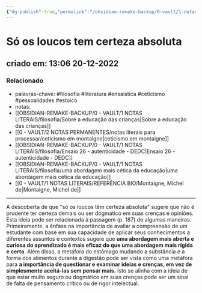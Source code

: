 ```yaml
---
{"dg-publish":true,"permalink":"/obsidian-remake-backup/0-vault/1-notas-literais/filosofia/so-os-loucos-tem-certeza-absoluta/","tags":["filosofia","literatura","ensaistica","ceticismo","pessoalidades","estoico"],"dgHomeLink":true,"dgShowLocalGraph":true,"dgShowFileTree":true,"noteIcon":""}
---
```


# Só os loucos tem certeza absoluta
## criado em: 13:06 20-12-2022

### Relacionado
- palavras-chave: #filosofia #literatura #ensaistica #ceticismo #pessoalidades #estoico 
- notas: 
- [[OBSIDIAN-REMAKE-BACKUP/0 - VAULT/1 NOTAS LITERAIS/filosofia/Sobre a educação das crianças\|Sobre a educação das crianças]]
- [[0 - VAULT/2 NOTAS PERMANENTES/notas literais para processar/ceticismo em montaigne\|ceticismo em montaigne]]
- [[OBSIDIAN-REMAKE-BACKUP/0 - VAULT/1 NOTAS LITERAIS/filosofia/Ensaio 26 - autenticidade - DEDC\|Ensaio 26 - autenticidade - DEDC]]
- [[OBSIDIAN-REMAKE-BACKUP/0 - VAULT/1 NOTAS LITERAIS/filosofia/uma abordagem mais cética da educação\|uma abordagem mais cética da educação]]
- [[0 - VAULT/1 NOTAS LITERAIS/REFERÊNCIA BIO/Montaigne, Michel de\|Montaigne, Michel de]]
---
A descoberta de que "só os loucos têm certeza absoluta" sugere que não é prudente ter certeza demais ou ser dogmático em suas crenças e opiniões. Esta ideia pode ser relacionada à passagem (p. 187) de algumas maneiras. Primeiramente, a ênfase na importância de avaliar a compreensão de um estudante com base em sua capacidade de aplicar seus conhecimentos a diferentes assuntos e contextos sugere que **uma abordagem mais aberta e curiosa do aprendizado é mais eficaz do que uma abordagem mais rígida e certa**. Além disso, a metáfora do estômago mudando a substância e a forma dos alimentos durante a digestão pode ser vista como uma metáfora para **a importância de questionar e examinar ideias e crenças, em vez de simplesmente aceitá-las sem pensar mais.** Isto se alinha com a ideia de que estar muito seguro ou dogmático em suas crenças pode ser um sinal de falta de pensamento crítico ou de rigor intelectual.
